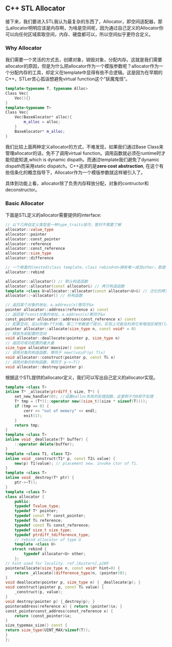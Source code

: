 ## C++ STL  Allocator

接下来，我们要进入STL我认为最复杂的东西了，Allocator，即空间适配器，那么allocator明明应该是内存啊，为啥是空间呢，因为通过自己定义的Allocator你可以向任何区域索取空间，内存、硬盘都可以，所以空间似乎更符合定义。

### Why Allocator

我们需要一个灵活的方式去，创建对象，销毁对象，分配内存。这就是我们需要allocator的原因，但是为什么把allocator作为一个模版参数呢？allocator作为一个分配内存的工具，却定义在template中显得有些不合逻辑。这是因为在早期的C++，STLer苦心孤诣想避免virtual function这个”妖魔鬼怪“。

```c++
template<typename T, typename Alloc>
Class Vec{
	Vec(){}
}
template<typename T>
Class Vec{
    Vec(BaseAlocator* alloc){
        m_alloc = alloc;
    }
    BaseAlocator* m_alloc;
}
```

我们比较上面两种定义allocator的方式，不难发现，如果我们通过Base Class来管理allocator的话，免不了调用virtual function。调用函数就必须在runtime时才能彻底知道,which is dynamic dispath。而通过template我们避免了dynamic dispath而采用static dispatch。C++追求的是**zero cost abstraction**, 在这个有些信条化的概念指导下，Allocator作为一个模版参数就这样被引入了。

具体到功能上看，allocator除了负责内存释放分配，对象的contructor和deconstructor。

### Basic Allocator

下面是STL定义的allocator需要提供的interface:

```cpp
// 以下几种自定义类型是一种type_traits技巧，暂时不需要了解
allocator::value_type
allocator::pointer
allocator::const_pointer
allocator::reference
allocator::const_reference
allocator::size_type
allocator::difference

// 一个嵌套的(nested)class template，class rebind<U>拥有唯一成员other，那是一个typedef，代表allocator<U>
allocator::rebind

allocator::allocator() // 默认构造函数
allocator::allocator(const allocator&) // 拷贝构造函数
template <class U>allocator::allocator(const allocator<U>&) // 泛化的拷贝构造函数
allocator::~allocator() // 析构函数

// 返回某个对象的地址，a.address(x)等同于&x
pointer allocator::address(reference x) const
// 返回某个const对象的地址，a.address(x)等同于&x
const_pointer allocator::address(const_reference x) const
// 配置空间，足以存储n个T对象。第二个参数是个提示。实现上可能会利用它来增进区域性(locality)，或完全忽略之
pointer allocator::allocate(size_type n, const void* = 0)
// 释放先前配置的空间
void allocator::deallocate(pointer p, size_type n)
// 返回可成功配置的最大量
size_type allocator:maxsize() const
// 调用对象的构造函数，等同于 new((void*)p) T(x)
void allocator::construct(pointer p, const T& x)
// 调用对象的析构函数，等同于 p->~T()
void allocator::destroy(pointer p)
```

根据这个STL提供的allocator定义，我们可以写出自己定义的allocator实现。

```cpp
template <class T>
inline T* _allocate(ptrdiff_t size, T*) {
	set_new_handler(0); //设置malloc失败的处理函数，这里例子为0即不处理
	T* tmp = (T*)(::operator new((size_t)(size * sizeof(T))));
	if (tmp == 0) {
		cerr << "out of memory" << endl;
		exit(1);
	}
	return tmp;
}
template <class T>
inline void _deallocate(T* buffer) {
	::operator delete(buffer);
}
template <class T1, class T2>
inline void _construct(T1* p, const T2& value) {
	new(p) T1(value); // placement new. invoke ctor of T1.
}
template <class T>
inline void _destroy(T* ptr) {
	ptr->~T();
}
template <class T>
class allocator {
	public:
    typedef Tvalue_type;
    typedef T* pointer;
    typedef const T* const_pointer;
    typedef T& reference;
    typedef const T& const_reference;
    typedef size_t size_type;
    typedef ptrdiff_tdifference_type;
    // rebind allocator of type U
    template <class U>
   struct rebind {
		typedef allocator<U> other;
	};
// hint used for locality. ref.[Austern],p189
pointerallocate(size_type n, const void* hint=0) {
	return _allocate((difference_type)n, (pointer)0);
}
void deallocate(pointer p, size_type n) { _deallocate(p); }
void construct(pointer p, const T& value) {
	_construct(p, value);
}
void destroy(pointer p) {_destroy(p); }
pointeraddress(reference x) { return (pointer)&x; }
const_pointerconst_address(const_reference x) {
	return (const_pointer)&x;
}
size_typemax_size() const {
return size_type(UINT_MAX/sizeof(T));
}
};
```


